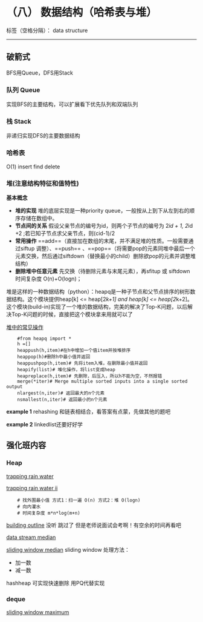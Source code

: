 ﻿# （八） 数据结构（哈希表与堆）

标签（空格分隔）： data structure

---

## 破箭式
BFS用Queue，DFS用Stack
### 队列 Queue 
实现BFS的主要结构，可以扩展看下优先队列和双端队列
### 栈 Stack
非递归实现DFS的主要数据结构
### 哈希表 
O(1) insert find delete
### 堆(注意结构特征和值特性)
**基本概念**
+ **堆的实现** 堆的底层实现是一种priority queue，一般按从上到下从左到右的顺序存储在数组中。
+ **节点间的关系** 假设父亲节点的编号为id，则两个子节点的编号为 2*id + 1, 2*id +2 ;若已知子节点求父亲节点，则(cid-1)/2
+ **常用操作** ==add==（直接加在数组的末尾，并不满足堆的性质。一般需要通过siftup 调整）、==push== 、==pop==（将需要pop的元素同堆中最后一个元素交换，然后通过siftdown（替换最小的child）删除欲pop的元素并调整堆结构）
+ **删除堆中任意元素** 先交换（待删除元素与末尾元素），再sfitup 或 siftdown 时间复杂度 O(n)+O(logn)；

堆是这样的一种数据结构（python）：heapq是一种子节点和父节点排序的树形数据结构。这个模块提供heap[k] <= heap[2*k+1] and heap[k] <= heap[2*k+2]。这个模块(build-in)实现了一个堆的数据结构，完美的解决了Top-K问题，以后解决Top-K问题的时候，直接把这个模块拿来用就可以了

[堆中的常见操作](http://www.tuicool.com/articles/veMBB3Y)

        #from heapq import *
        h =[]
        heappush(h,item)#在h中增加一个值item并按堆排序
        heappop(h)#删除h中最小值并返回
        heappushpop(h,item)# 先将item入堆，在删除最小值并返回
        heapify(list)# 堆化操作，将list变成heap
        heapreplace(h,item)# 先删除，后压入，所以h不能为空，不然报错
        merge(*iter)# Merge multiple sorted inputs into a single sorted output
        nlargest(n,iter)# 返回最大的n个元素
        nsmallest(n,iter)# 返回最小的n个元素

**example 1** rehashing 和链表相结合，看答案有点蒙，先做其他的题吧

**example 2** linkedlist还要好好学

## 强化班内容
### Heap
[trapping rain water](http://www.lintcode.com/zh-cn/problem/trapping-rain-water/)

[trapping rain water ii](http://www.lintcode.com/zh-cn/problem/trapping-rain-water-ii/)

        # 找外围最小值 方式1：扫一遍 O(n) 方式2：堆 O(logn)
        # 向内灌水
        # 时间复杂度 m*n*log(m+n)
[building outline](http://www.lintcode.com/zh-cn/problem/building-outline/) 没听 跳过了 但是老师说面试会考啊！有空余的时间再看吧

[data stream median](http://www.lintcode.com/zh-cn/problem/data-stream-median/)

[sliding window median](http://www.lintcode.com/zh-cn/problem/sliding-window-median/)
sliding window 处理方法：
+ 加一数
+ 减一数

hashheap 可实现快速删除 用PQ代替实现

### deque
[sliding window maximum](http://www.lintcode.com/zh-cn/problem/sliding-window-maximum/)





